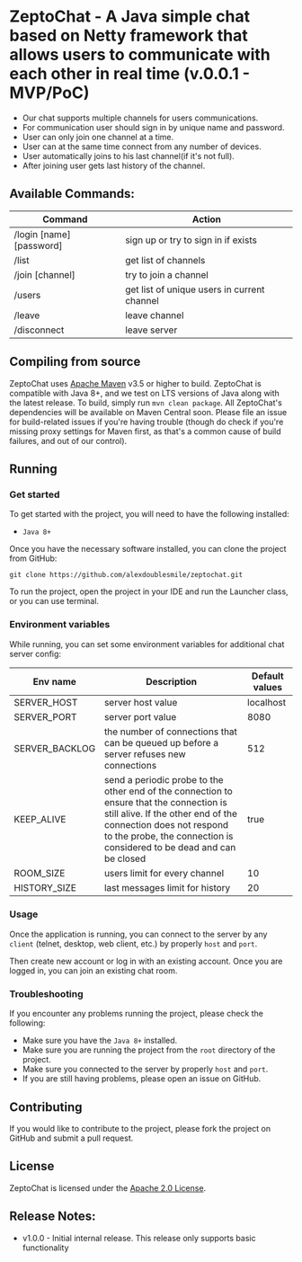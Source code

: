 # ZeptoChat - A Java simple chat based on Netty framework that allows users to communicate with each other in real time (v.0.0.1 - MVP/PoC)
                     
- Our chat supports multiple channels for users communications. 
- For communication user should sign in by unique name and password.
- User can only join one channel at a time.
- User can at the same time connect from any number of devices.
- User automatically joins to his last channel(if it's not full).
- After joining user gets last history of the channel.

## Available Commands:

|Command|Action|
|---|---|
|/login [name] [password]|sign up or try to sign in if exists
|/list|get list of channels
|/join [channel]|try to join a channel
|/users|get list of unique users in current channel
|/leave|leave channel
|/disconnect|leave server

## Compiling from source

ZeptoChat uses [Apache Maven](https://maven.apache.org/) v3.5 or higher to build.
ZeptoChat is compatible with Java 8+, and we test on LTS versions of Java along
with the latest release. To build, simply run `mvn clean package`. All ZeptoChat's
dependencies will be available on Maven Central soon. Please file an issue for
build-related issues if you're having trouble (though do check if you're
missing proxy settings for Maven first, as that's a common cause of build
failures, and out of our control).

## Running

### Get started

To get started with the project, you will need to have the following installed:
- `Java 8+`

Once you have the necessary software installed, you can clone the project from GitHub:
```
git clone https://github.com/alexdoublesmile/zeptochat.git
```
To run the project, open the project in your IDE and run the Launcher class, or you can use terminal. 

### Environment variables

While running, you can set some environment variables for additional chat server config:

|Env name|Description|Default values|
|---|---|---|
|SERVER_HOST|server host value|localhost
|SERVER_PORT|server port value|8080
|SERVER_BACKLOG|the number of connections that can be queued up before a server refuses new connections|512
|KEEP_ALIVE|send a periodic probe to the other end of the connection to ensure that the connection is still alive. If the other end of the connection does not respond to the probe, the connection is considered to be dead and can be closed|true
|ROOM_SIZE|users limit for every channel|10
|HISTORY_SIZE|last messages limit for history|20

### Usage

Once the application is running, you can connect to the server by any `client` (telnet, desktop, web client, etc.) by properly `host` and `port`.

Then create new account or log in with an existing account. Once you are logged in, you can join an existing chat room. 

### Troubleshooting

If you encounter any problems running the project, please check the following:
- Make sure you have the `Java 8+` installed.
- Make sure you are running the project from the `root` directory of the project.
- Make sure you connected to the server by properly `host` and `port`.
- If you are still having problems, please open an issue on GitHub.

## Contributing

If you would like to contribute to the project, please fork the project on GitHub and submit a pull request.

## License

ZeptoChat is licensed under the [Apache 2.0 License](./LICENSE.txt).

## Release Notes:

- v1.0.0 - Initial internal release. This release only supports basic functionality
